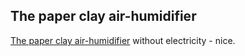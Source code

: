 ## The paper clay air-humidifier
[The paper clay air-humidifier](https://maximelouis.com/paper-clay-air-humidifier) without electricity - nice.
